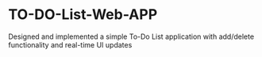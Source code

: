 # TO-DO-List-Web-APP
Designed and implemented a simple To-Do List application with add/delete functionality and real-time  UI updates
